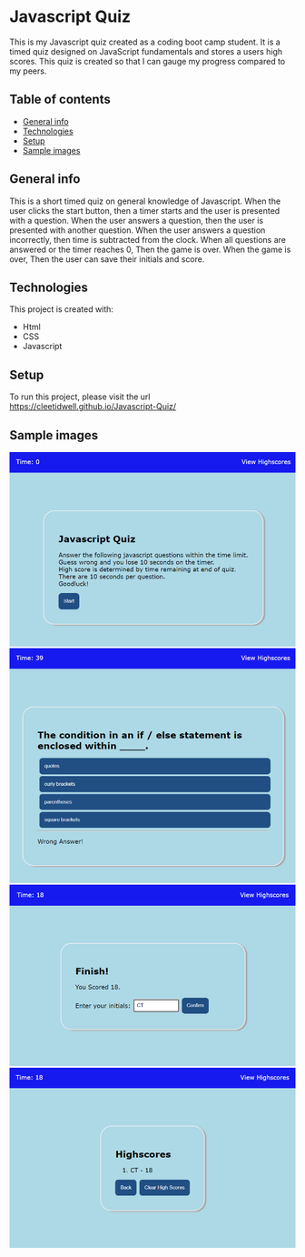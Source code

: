 # Javascript Quiz
This is my Javascript quiz created as a coding boot camp student.
It is a timed quiz designed on JavaScript fundamentals and stores a users high scores.
This quiz is created so that I can gauge my progress compared to my peers.

## Table of contents
* [General info](#general-info)
* [Technologies](#technologies)
* [Setup](#setup)
* [Sample images](#Sample-images)

## General info
This is a short timed quiz on general knowledge of Javascript. 
When the user clicks the start button, then a timer starts and the user is presented with a question.
When the user answers a question, then the user is presented with another question. 
When the user answers a question incorrectly, then time is subtracted from the clock.
When all questions are answered or the timer reaches 0, Then the game is over. 
When the game is over, Then the user can save their initials and score.
	
## Technologies
This project is created with:
* Html
* CSS
* Javascript

## Setup
To run this project, please visit the url https://cleetidwell.github.io/Javascript-Quiz/

## Sample images
![Screenshot of Quiz Title](./assets/images/quiztitle.jpg)
![Screenshot of Quiz Question](./assets/images/quizquestion.jpg)
![Screenshot of Quiz Score](./assets/images/quizscore.jpg)
![Screenshot of Quiz Leaderboard](./assets/images/quizleaderboard.jpg)
